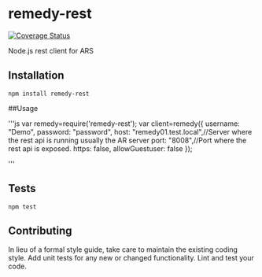 remedy-rest
==============
[![Coverage Status](https://coveralls.io/repos/github/mvollset/remedy-rest/badge.svg?branch=master)](https://coveralls.io/github/mvollset/remedy-rest?branch=master)

Node.js rest client for ARS

## Installation
 `npm install remedy-rest`

##Usage

'''js
var remedy=require('remedy-rest');
var client=remedy({
        username: "Demo",
        password: "password",
        host: "remedy01.test.local",//Server where the rest api is running usually the AR server
        port: "8008",//Port where the rest api is exposed.
        https: false,
        allowGuestuser: false
});

'''

## Tests
 `npm test`


## Contributing

In lieu of a formal style guide, take care to maintain the existing coding style. Add unit tests for any new or changed functionality. Lint and test your code.


